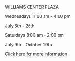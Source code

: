 WILLIAMS CENTER PLAZA

Wednesdays 11:00 am - 4:00 pm

July 6th - 26th

Saturdays 8:00 am - 2:00 pm

July 9th - October 29th

[Click here for more information](/farmers-market/)
